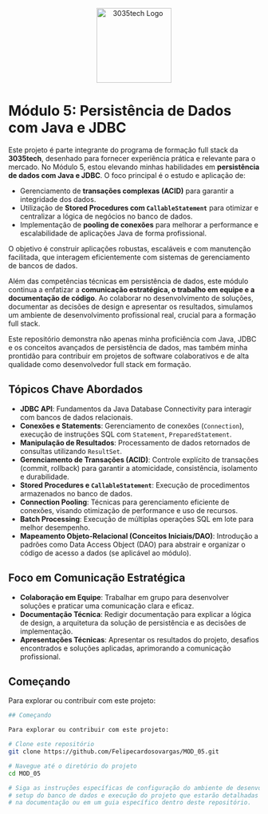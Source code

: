 <p align="center">
  <img src="https://d9hhrg4mnvzow.cloudfront.net/lp.3035tech.com/96c1669d-logo-teach-horiz-branco_1000000000000000000028.png" alt="3035tech Logo" width="150"/>
</p>

# Módulo 5: Persistência de Dados com Java e JDBC

Este projeto é parte integrante do programa de formação full stack da **3035tech**, desenhado para fornecer experiência prática e relevante para o mercado. No Módulo 5, estou elevando minhas habilidades em **persistência de dados com Java e JDBC**. O foco principal é o estudo e aplicação de:
* Gerenciamento de **transações complexas (ACID)** para garantir a integridade dos dados.
* Utilização de **Stored Procedures com `CallableStatement`** para otimizar e centralizar a lógica de negócios no banco de dados.
* Implementação de **pooling de conexões** para melhorar a performance e escalabilidade de aplicações Java de forma profissional.

O objetivo é construir aplicações robustas, escaláveis e com manutenção facilitada, que interagem eficientemente com sistemas de gerenciamento de bancos de dados.

Além das competências técnicas em persistência de dados, este módulo continua a enfatizar a **comunicação estratégica, o trabalho em equipe e a documentação de código**. Ao colaborar no desenvolvimento de soluções, documentar as decisões de design e apresentar os resultados, simulamos um ambiente de desenvolvimento profissional real, crucial para a formação full stack.

Este repositório demonstra não apenas minha proficiência com Java, JDBC e os conceitos avançados de persistência de dados, mas também minha prontidão para contribuir em projetos de software colaborativos e de alta qualidade como desenvolvedor full stack em formação.

## Tópicos Chave Abordados

- **JDBC API**: Fundamentos da Java Database Connectivity para interagir com bancos de dados relacionais.
- **Conexões e Statements**: Gerenciamento de conexões (`Connection`), execução de instruções SQL com `Statement`, `PreparedStatement`.
- **Manipulação de Resultados**: Processamento de dados retornados de consultas utilizando `ResultSet`.
- **Gerenciamento de Transações (ACID)**: Controle explícito de transações (commit, rollback) para garantir a atomicidade, consistência, isolamento e durabilidade.
- **Stored Procedures e `CallableStatement`**: Execução de procedimentos armazenados no banco de dados.
- **Connection Pooling**: Técnicas para gerenciamento eficiente de conexões, visando otimização de performance e uso de recursos.
- **Batch Processing**: Execução de múltiplas operações SQL em lote para melhor desempenho.
- **Mapeamento Objeto-Relacional (Conceitos Iniciais/DAO)**: Introdução a padrões como Data Access Object (DAO) para abstrair e organizar o código de acesso a dados (se aplicável ao módulo).

## Foco em Comunicação Estratégica

- **Colaboração em Equipe**: Trabalhar em grupo para desenvolver soluções e praticar uma comunicação clara e eficaz.
- **Documentação Técnica**: Redigir documentação para explicar a lógica de design, a arquitetura da solução de persistência e as decisões de implementação.
- **Apresentações Técnicas**: Apresentar os resultados do projeto, desafios encontrados e soluções aplicadas, aprimorando a comunicação profissional.

## Começando

Para explorar ou contribuir com este projeto:

```bash
## Começando

Para explorar ou contribuir com este projeto:

# Clone este repositório
git clone https://github.com/Felipecardosovargas/MOD_05.git

# Navegue até o diretório do projeto
cd MOD_05

# Siga as instruções específicas de configuração do ambiente de desenvolvimento,
# setup do banco de dados e execução do projeto que estarão detalhadas
# na documentação ou em um guia específico dentro deste repositório.
